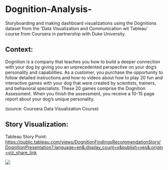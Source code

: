 # Dognition-Analysis-
Storyboarding and making dashboard visualizations using the Dognitions dataset from the 'Data Visualization and Communication wit Tableau' course from Coursera in partnership with Duke University.

## Context:
Dognition is a company that teaches you how to build a deeper connection with your dog by giving you an unprecedented perspective on your dog’s personality
and capabilities. As a customer, you purchase the opportunity to follow detailed instructions and how-to videos about how to play 20 fun and interactive games
with your dog that were created by scientists, trainers, and behavioral specialists. These 20 games comprise the Dognition Assessment. When you finish the 
assessment, you receive a 10-15 page report about your dog’s unique personality.

(source: Coursera Data Visualization Course)



## Story Visualization:
Tableau Story Point: https://public.tableau.com/views/DognitionFindingsRecommendationStory/DognitionPresentation?:language=en&:display_count=y&publish=yes&:origin=viz_share_link

<div class='tableauPlaceholder' id='viz1596155182332' style='position: relative'><noscript><a href='#'><img alt=' ' src='https:&#47;&#47;public.tableau.com&#47;static&#47;images&#47;Do&#47;DognitionFindingsRecommendationStory&#47;DognitionPresentation&#47;1_rss.png' style='border: none' /></a></noscript><object class='tableauViz'  style='display:none;'><param name='host_url' value='https%3A%2F%2Fpublic.tableau.com%2F' /> <param name='embed_code_version' value='3' /> <param name='site_root' value='' /><param name='name' value='DognitionFindingsRecommendationStory&#47;DognitionPresentation' /><param name='tabs' value='no' /><param name='toolbar' value='yes' /><param name='static_image' value='https:&#47;&#47;public.tableau.com&#47;static&#47;images&#47;Do&#47;DognitionFindingsRecommendationStory&#47;DognitionPresentation&#47;1.png' /> <param name='animate_transition' value='yes' /><param name='display_static_image' value='yes' /><param name='display_spinner' value='yes' /><param name='display_overlay' value='yes' /><param name='display_count' value='yes' /><param name='language' value='en' /><param name='filter' value='publish=yes' /></object>
</div>            

